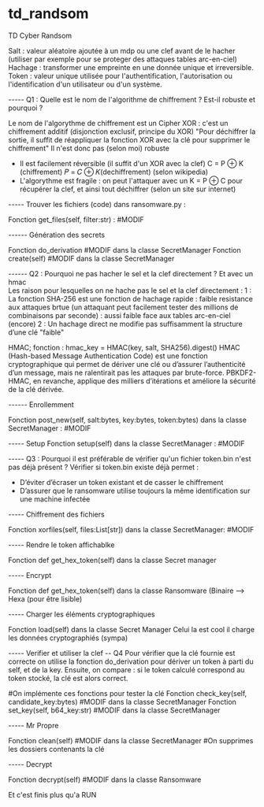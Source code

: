 # td_randsom
TD Cyber Randsom

Salt : valeur aléatoire ajoutée à un mdp ou une clef avant de le hacher (utiliser par exemple pour se proteger des attaques tables arc-en-ciel)
Hachage : transformer une empreinte en une donnée unique et irreversible.
Token : valeur unique utilisée pour l'authentification, l'autorisation ou l'identification d'un utilisateur ou d'un système.



 ----- Q1 : Quelle est le nom de l'algorithme de chiffrement ? Est-il robuste et pourquoi ?

Le nom de l'algorythme de chiffrement est un Cipher XOR : c'est un chiffrement additif (disjonction exclusif, principe du XOR)
"Pour déchiffrer la sortie, il suffit de réappliquer la fonction XOR avec la clé pour supprimer le chiffrement" Il n'est donc pas (selon moi) robuste 
- Il est facilement réversible (il suffit d'un XOR avec la clef)
C = P ⊕ K (chiffrement)
𝑃 = 𝐶 ⊕ 𝐾(dechiffrement)
(selon wikipedia)
- L'algorythme est fragile : on peut l'attaquer avec un K = P ⊕ C pour récupérer la clef, et ainsi tout déchiffrer
(selon un site sur internet)

-----  Trouver les fichiers (code) dans ransomware.py : 

Fonction get_files(self, filter:str) : #MODIF

------   Génération des secrets

Fonction do_derivation #MODIF dans la classe SecretManager
Fonction create(self) #MODIF dans la classe SecretManager

------  Q2 : Pourquoi ne pas hacher le sel et la clef directement ? Et avec un hmac  
Les raison pour lesquelles on ne hache pas le sel et la clef directement : 
  1 : La fonction SHA-256 est une fonction de hachage rapide : faible resistance aux attaques brtue (un attaquant peut facilement tester des millions de combinaisons par seconde) : aussi faible face aux tables arc-en-ciel (encore)
  2 : Un hachage direct ne modifie pas suffisamment la structure d’une clé "faible"

  HMAC; fonction :  hmac_key = HMAC(key, salt, SHA256).digest()
  HMAC (Hash-based Message Authentication Code) est une fonction cryptographique qui permet de dériver une clé ou d’assurer l’authenticité d’un message, mais ne ralentirait pas les attaques par brute-force. PBKDF2-HMAC, en revanche, applique des milliers d’itérations et améliore la sécurité de la clé dérivée.

------ Enrollemment

Fonction post_new(self, salt:bytes, key:bytes, token:bytes) dans la classe SecretManager : #MODIF

----- Setup
Fonction setup(self) dans la classe SecretManager : #MODIF

----- Q3 :  Pourquoi il est préférable de vérifier qu'un fichier token.bin n'est pas déjà présent ?
Vérifier si token.bin existe déjà permet :
 - D’éviter d’écraser un token existant et de casser le chiffrement 
 - D’assurer que le ransomware utilise toujours la même identification sur une machine infectée

----- Chiffrement des fichiers

Fonction xorfiles(self, files:List[str]) dans la classe SecretManager: #MODIF

----- Rendre le token affichablke

Fonction def get_hex_token(self) dans la classe Secret manager

----- Encrypt

Fonction def get_hex_token(self) dans la classe Ransomware
(Binaire --> Hexa (pour être lisible)

----- Charger les éléments cryptographiques

Fonction load(self) dans la classe Secret Manager
Celui la est cool il charge les données cryptographiés (sympa)

----- Verifier et utiliser la clef
-- Q4 
Pour vérifier que la clé fournie est correcte on utilise la fonction do_derivation pour dériver un token à parti du self, et de la key. Ensuite, on compare : si le token calculé correspond au token stocké, la clé est alors correct. 

#On implémente ces fonctions pour tester la clé
Fonction check_key(self, candidate_key:bytes) #MODIF dans la classe SecretManager
Fonction set_key(self, b64_key:str) #MODIF dans la classe SecretManager

----- Mr Propre 

Fonction clean(self) #MODIF dans la classe SecretManager
#On supprimes les dossiers contenants la clé

----- Decrypt

Fonction decrypt(self) #MODIF dans la classe Ransomware

Et c'est finis plus qu'a RUN
    
